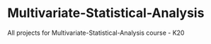 # Multivariate-Statistical-Analysis
All projects for Multivariate-Statistical-Analysis course - K20
